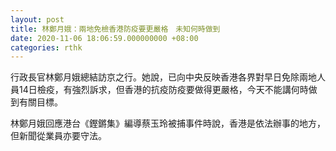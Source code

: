 ```yaml
---
layout: post
title: 林鄭月娥：兩地免檢香港防疫要更嚴格　未知何時做到
date: 2020-11-06 18:06:59.000000000 +08:00
categories: rthk
---
```


行政長官林鄭月娥總結訪京之行。她說，已向中央反映香港各界對早日免除兩地人員14日檢疫，有強烈訴求，但香港的抗疫防疫要做得更嚴格，今天不能講何時做到有關目標。

林鄭月娥回應港台《鏗鏘集》編導蔡玉玲被捕事件時說，香港是依法辦事的地方，但新聞從業員亦要守法。
